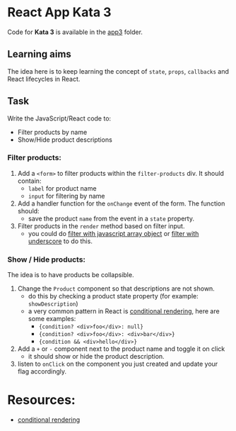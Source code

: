 # React App Kata 3

Code for **Kata 3** is available in the [app3](app3) folder.

## Learning aims

The idea here is to keep learning the concept of `state`, `props`, `callbacks` and React lifecycles in React.

## Task

Write the JavaScript/React code to: 

* Filter products by name
* Show/Hide product descriptions

### Filter products:
1. Add a `<form>` to filter products within the `filter-products` div. It should contain:
    * `label` for product name
    * `input` for filtering by name
2. Add a handler function for the `onChange` event of the form. The function should:
    * save the product `name` from the event in a `state` property.
3. Filter products in the `render` method based on filter input.
    * you could do [filter with javascript array object](https://developer.mozilla.org/en-US/docs/Web/JavaScript/Reference/Global_Objects/Array/filter) or [filter with underscore](http://underscorejs.org/#filter) to do this.

### Show / Hide products:

The idea is to have products be collapsible. 
1. Change the `Product` component so that descriptions are not shown.
    * do this by checking a product state property (for example: `showDescription`)
    * a very common pattern in React is [conditional rendering](https://facebook.github.io/react/docs/conditional-rendering.html), here are some examples:
        * `{condition? <div>foo</div>: null}`
        * `{condition? <div>foo</div>: <div>bar</div>}`
        * `{condition && <div>hello</div>}`
2. Add a `+` or `-` component next to the product name and toggle it on click
    * it should show or hide the product description.
3. listen to `onClick` on the component you just created and update your flag accordingly.

# Resources:

* [conditional rendering](https://facebook.github.io/react/docs/conditional-rendering.html)
